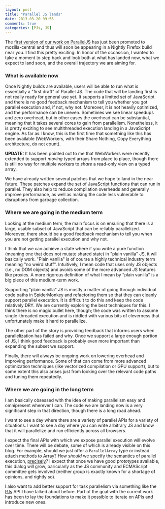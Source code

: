 ```yaml
---
layout: post
title: "Parallel JS lands"
date: 2013-03-20 09:56
comments: true
categories: [PJs, JS]
---
```


The [first version of our work on ParallelJS][bug829602] has just been
promoted to mozilla-central and thus will soon be appearing in a
Nightly Firefox build near you.  I find this pretty exciting.  In
honor of the occassion, I wanted to take a moment to step back and
look both at what has landed now, what we expect to land soon, and the
overall trajectory we are aiming for.

[bug829602]: https://bugzilla.mozilla.org/show_bug.cgi?id=829602

<!-- more -->

### What is available now

Once Nightly builds are available, users will be able to run what is
essentially a "first draft" of Parallel JS.  The code that will be
landing first is not really ready for general use yet.  It supports a
limited set of JavaScript and there is no good feedback mechanism to
tell you whether you got parallel execution and, if not, why not.
Moreover, it is not heavily optimized, and the performance can be
uneven.  Sometimes we see linear speedups and zero overhead, but in
other cases the overhead can be substantial, meaning that it takes
several cores to gain from parallelism.  Nonetheless, it is pretty
exciting to see multithreaded execution landing in a JavaScript
engine.  As far as I know, this is the first time that something like
this has been available (WebWorkers, with their Share Nothing, Copy
Everything architecture, do not count).

**UPDATE:** It has been pointed out to me that WebWorkers were
recently extended to support *moving* typed arrays from place to
place, though there is still no way for multiple workers to *share* a
read-only view on a typed array.

We have already written several patches that we hope to land in the
near future.  These patches expand the set of JavaScript functions
that can run in parallel.  They also help to reduce compilation
overheads and generally improve performance, as well as making the
code less vulnerable to disruptions from garbage collection.

### Where we are going in the medium term

Looking at the medium term, the main focus is on ensuring that there
is a large, usable subset of JavaScript that can be reliably
parallelized.  Moreover, there should be a good feedback mechanism to
tell you when you are not getting parallel execution and why not.

I think that we can achieve a state where if you write a pure function
(meaning one that does not mutate shared state) in "plain vanilla" JS,
it will basically work.  "Plain vanilla" is of course a highly
technical industry term meaning "no weird stuff".  Intuitively, I mean
code that uses only JS objects (i.e., no DOM objects) and avoids some
of the more advanced JS features like proxies. A more rigorous
definition of what I mean by "plain vanilla" is a big piece of this
medium-term work.

Supporting "plain vanilla" JS is mostly a matter of going through
individual code paths in SpiderMonkey and refactoring them so that
they can cleanly support parallel execution.  It is difficult to do
this and keep the code relatively DRY.  We are currently exploring the
best techniques for this.  I think there is no magic bullet here,
though; the code was written to assume single-threaded execution and
is riddled with various bits of cleverness that unfortunately make it
hard to parallelize.

The other part of the story is providing feedback that informs users
when parallelization has failed and why.  Once we support a large
enough portion of JS, I think good feedback is probably even more
important than expanding the subset we support.

Finally, there will always be ongoing work on lowering overhead and
improving performance.  Some of that can come from more advanced
optimization techniques (like vectorized compilation or GPU support),
but to some extent this also arises just from looking over the
relevant code paths and tuning them repeatedly.

### Where we are going in the long term

I am basically obsessed with the idea of making parallelism easy and
omnipresent wherever I can.  The code we are landing now is a very
significant step in that direction, though there is a long road ahead.

I want to see a day where there are a variety of parallel APIs for a
variety of situations.  I want to see a day where you can write
arbitrary JS and know that it will parallelize and run efficiently
across all browsers.

I expect the final APIs with which we expose parallel execution will
evolve over time.  There will be debate, some of which is already
visible on this blog.  For example, should we just offer a
`ParallelArray` type or instead [attach methods to Array][split]?  How
*should* we specify the [semantics][semantics1] of parallel execution,
[precisely][semantics2]?  I expect that once we have good prototypes
available, this dialog will grow, paricularly as the JS community and
ECMAScript committee gets involved (neither group is exactly known for
a shortage of opinions, and rightly so).

I also want to add better support for task parallelism via something
like the [PJs][pjs] API I have talked about before.  Part of the goal
with the current work has been to lay the foundations to make it
possible to iterate on APIs and introduce new ones.

[pjs]: http://smallcultfollowing.com/babysteps/blog/2012/01/09/parallel-javascript/
[split]: /blog/2013/02/26/splitting-the-pjs-api/
[semantics1]: http://smallcultfollowing.com/babysteps/blog/2013/01/02/deterministic-or-not/ 
[semantics2]: http://smallcultfollowing.com/babysteps/blog/2013/01/03/the-case-for-deterministic-results/
